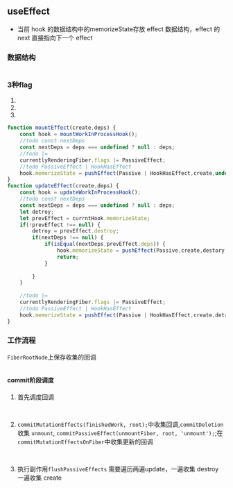 ## useEffect
- 当前 hook 的数据结构中的memorizeState存放 effect 数据结构，effect 的 next 直接指向下一个 effect

### 数据结构

```ts { .number-lines }

```
### 3种flag
1. 
2.  
3. 


```ts { .number-lines }
function mountEffect(create,deps) {
    const hook = mountWorkInProcessHook();
    //todo const nextDeps
    const nextDeps = deps === undefined ? null : deps;
    //todo |=
    currentlyRenderingFiber.flags |= PassiveEffect;
    //todo PassiveEffect | HookHasEffect
    hook.memorizeState = pushEffect(Passive | HookHasEffect,create,undefined,nextDeps)
}
function updateEffect(create,deps) {
    const hook = updateWorkInProcessHook();
    //todo const nextDeps
    const nextDeps = deps === undefined ? null : deps;
    let detroy;
    let prevEffect = currntHook.memorizeState;
    if(!prevEffect !== null) {
        detroy = prevEffect.destroy;
        if(nextDeps !== null) {
            if(isEqual(nextDeps,prevEffect.deps)) {
                hook.memorizeState = pushEffect(Passive,create,destory,nextDeps)
                return;
            }
            
        }
    }
    
    //todo |=
    currentlyRenderingFiber.flags |= PassiveEffect;
    //todo PassiveEffect | HookHasEffect
    hook.memorizeState = pushEffect(Passive | HookHasEffect,create,detroy,nextDeps)
}

```

### 工作流程
`FiberRootNode`上保存收集的回调
```ts

```

#### commit阶段调度

1. 首先调度回调
```ts {.line-numbers}
	
```

2. `commitMutationEffects(finishedWork, root);`中收集回调,`commitDeletion`收集 `unmount`, `commitPassiveEffect(unmountFiber, root, 'unmount');`;在`commitMutationEffectsOnFiber`中收集更新的回调

```ts
    
```

3. 执行副作用`flushPassiveEffects`
需要遍历两遍update，一遍收集 destroy 一遍收集 create
```ts

```